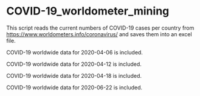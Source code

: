 # COVID-19_worldometer_mining
This script reads the current numbers of COVID-19 cases per country from https://www.worldometers.info/coronavirus/ and saves them into an excel file.

COVID-19 worldwide data for 2020-04-06 is included.

COVID-19 worldwide data for 2020-04-12 is included.

COVID-19 worldwide data for 2020-04-18 is included.

COVID-19 worldwide data for 2020-06-22 is included.
